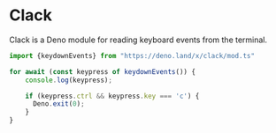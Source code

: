 # Clack

Clack is a Deno module for reading keyboard events from the terminal.

```ts
import {keydownEvents} from "https://deno.land/x/clack/mod.ts"

for await (const keypress of keydownEvents()) {
    console.log(keypress);

    if (keypress.ctrl && keypress.key === 'c') {
      Deno.exit(0);
    }
}
```